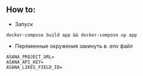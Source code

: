 ## How to:

- Запуск

```docker
docker-compose build app && docker-compose up app
```

- Переменные окружения закинуть в .env файл

```text
ASANA_PROJECT_URL=
ASANA_API_KEY=
ASANA_LIKES_FIELD_ID=
```